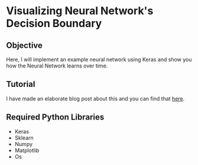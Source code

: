 # Visualizing Neural Network's Decision Boundary

## Objective

Here, I will implement an example neural network using Keras and show you how the Neural Network learns over time.

## Tutorial 

I have made an elaborate blog post about this and you can find that [here](https://rohitmidha23.github.io/Neural-Network-Decision-Boundary/).

## Required Python Libraries 

* Keras 
* Sklearn 
* Numpy 
* Matplotlib
* Os




